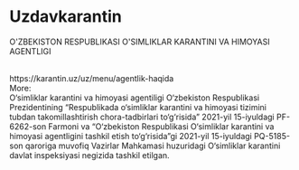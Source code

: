 # Uzdavkarantin

O'ZBEKISTON RESPUBLIKASI O'SIMLIKLAR KARANTINI VA HIMOYASI AGENTLIGI


<br>
https://karantin.uz/uz/menu/agentlik-haqida
<br>
More:
<br>
O‘simliklar karantini va himoyasi agentiligi O‘zbekiston Respublikasi Prezidentining “Respublikada o‘simliklar karantini va himoyasi tizimini tubdan takomillashtirish chora-tadbirlari to‘g‘risida” 2021-yil 15-iyuldagi PF-6262-son Farmoni va “O‘zbekiston Respublikasi O‘simliklar karantini va himoyasi agentligini tashkil etish to‘g‘risida”gi 2021-yil 15-iyuldagi PQ-5185-son qaroriga muvofiq Vazirlar Mahkamasi huzuridagi O‘simliklar karantini davlat inspeksiyasi negizida tashkil etilgan.

